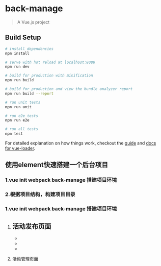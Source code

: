 # back-manage

> A Vue.js project

## Build Setup

``` bash
# install dependencies
npm install

# serve with hot reload at localhost:8080
npm run dev

# build for production with minification
npm run build

# build for production and view the bundle analyzer report
npm run build --report

# run unit tests
npm run unit

# run e2e tests
npm run e2e

# run all tests
npm test
```

For detailed explanation on how things work, checkout the [guide](http://vuejs-templates.github.io/webpack/) and [docs for vue-loader](http://vuejs.github.io/vue-loader).

## 使用element快速搭建一个后台项目

### 1.vue init webpack back-manage 搭建项目环境

### 2.根据项目结构，构建项目目录

### 1.vue init webpack back-manage 搭建项目环境

1. 活动发布页面
	- 
	- 
	- 
	- 

2. 活动管理页面

